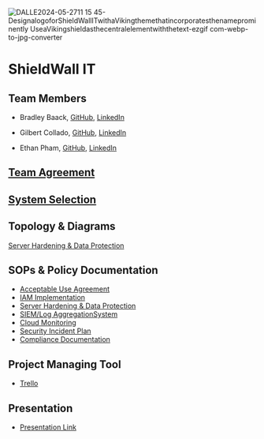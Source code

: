 ![DALLE2024-05-2711 15 45-DesignalogoforShieldWallITwithaVikingthemethatincorporatesthenameprominently UseaVikingshieldasthecentralelementwiththetext-ezgif com-webp-to-jpg-converter](https://github.com/Shield-Wall-1/Shield-Wall/assets/158526468/2af9f60b-ad85-4fa6-ad9d-52e26cfc16bf)

# ShieldWall IT

## Team Members

- Bradley Baack, [GitHub](https://github.com/bjbaack), [LinkedIn](https://www.linkedin.com/in/bradleybaack/)

- Gilbert Collado, [GitHub](https://github.com/JapanesePlatano), [LinkedIn](https://www.linkedin.com/in/gilbert-collado-545099254/)

- Ethan Pham, [GitHub](https://github.com/EthanPham03), [LinkedIn](https://www.linkedin.com/in/ethan-pham-8a9a622b3/)


## [Team Agreement](https://docs.google.com/document/d/1RPGCnGrP_vLHJc-a3qApJRwFOWvHZYm0mh__MHPm50g/edit#heading=h.8gk16jcral)

## [System Selection](https://docs.google.com/document/d/1sAv-cWNuCnyHW1lVpHmL5cFta7ruWmzpcsVyasrInmY/edit?usp=sharing)

## Topology & Diagrams
[Server Hardening & Data Protection](https://viewer.diagrams.net/?tags=%7B%7D&highlight=0000ff&edit=_blank&layers=1&nav=1&title=Untitled%20Diagram.drawio#R7Vvrc9o4EP9r8hHG8puPQKC9TttLy10zd18YYQtwayzOFq%2F760%2ByZbAegEkwyeTSZga0llf27m9X%2BxB3Vn%2Bx%2FZDC5fwLDlF8Zxrh9s66vzNN4Ngu%2FWCUHafYhlNQZmkUFjTjQBhF%2FyI%2BsaSuohBlnFaQCMYxiZYiMcBJggIi0GCa4o04bYrjUCAs4QwJj8EIowDGSJn2GIVkzqnA7RwufETRbM6X9k2vuLCA5WTOOJvDEG8qJGtwZ%2FVTjEnxbbHto5hJT5TL8MjV%2FYOlKCF1bnjs9T9N1z%2Fu0fifTm%2F9CTtfN2bL4q%2BxhvGKv3H3cUQJ%2FRivQv7gZFdKY4mjhOQSdXr0jy7YN%2B4ceqXPRm3TkQjy2BMJQB0xHiJBHnsiAcjsgbQ%2BkB%2BwQlBGAntDWt%2BoPCD9s3p4ReIoQf099gxKnKUwjKhO%2BjjGKaUlOKHS683JIqYjQL9u5hFBoyUMmFQ31HAobYoTwtEPzHLMBc%2B4UnwTSNdKOY9cEygdrFGhkGJOHMNlFk32d6UoWKVZtEbfUVYwZ1SKxCX7vtjOmNW24Saz27MUr5b54%2F9G19JeHdOv44ABYwxjwhiRFP9C5YvemRb9P2To602jOJYEsEYpiahhdeNoxvgTzJaDfBSjac6RSiVKZp%2Fz0b1lcEnolghhNkchfyXVGLh9sFXRtkLixvEB4QUi6Y5O4Vdb3DFxT9WyDe67NhW7Nwy7IM4rNu9anAi5s5ntmR%2FskX7hJnmBedqmYp4PabSGBDG7XE0SRN5t9N1GqzaaMXYR2Y0Pk0e5mZaMZZs1jK7ddSWbpfSBO3SH3vUMF9jeoNc9b7in96na5uy4QLDnjqlYs1WaV9WY7Y7blDFbijErxpv9QiSYc9nI%2BAEFLooowpAlWQGvqGMObkm9huEM7R6lx3CC4gecRSTKMRUgtmhF75%2BlCRNMCF6cBcaej9YCZXyvEYILs72JEvp6GUVxus5vromPvaOsjQ%2FXa4sO3%2Bxo3L2jAqTjN4UP%2Bx0f5%2FBBJ662t0CHiA0bAA04Oio4%2FMYiAa8GOK6l%2B8HQH5rgdem%2BbYZtlIRjgsfsAyVBulsWqzYHA99p%2BwIQQEcFgmu1NUGh47Y7TWHBvyEWbLvj3L9CLORfxhMY%2FMqDHpgG8xv4hf0uUToGQ4GD56pg8MyGoODW2DMqCs912KMyY8FhElbUPM3%2F0SnUuLqsbsI0E8Msi4KCOIzikgsd8TCYhY0%2FESE7PoYrgpkmUzLHM5xQTGCm6wrYyiIKkOJpm0XC7Jn2OKVh7DofgMsVmuFVGqAasRiB6Qyd5MhtDYVlnegIQKoOwdDkiJyWohgSGuxXeOlhwVd4YHt8JUkFZXhaRi2OFK4Wr85vq5aDFE6WyAnIgW8hG4VTjtP9i9eC7ued%2BbX%2FF%2FgZz3%2F37qfOer0yglaZoJ9ArhaLFTiLgLk6Rry6GLEux4ijwYhzLYz4opMyXcn9XIARiROQODWMEbX88XIY0T6gXRci9jtEmoGImlQPeqyAPTgEiDJk6F5PRJAosYgcsiyiMGS3a%2BtCz4JY%2FdgDOJ4oacNXgg%2Fd1mMZzw8%2BToH%2FlHVKwaTpd%2F2BUSdmFBLdoyFrNXCpGWXK5dE2sPOCZ%2FmpVEZFmu%2FoZ5d1UP1s%2FqlUPUVa%2BSTKbJF3XtY8kvsLsXIQZQEeZ3CK2gFeLJmUUVE47E1mvIJI1RwtM5TXITOpqli9Hy7hJIojsmtnWTwmcTbG02mMYdgk4j0g12h8tUhTFvaENPwKNTwt5N2LNiS1rPwsV3F%2Bl%2FFe1S4DgJg8mx3vqZuMIcaqlnXbTUYtvvAuKfM5U%2Bp18obMF5jAGXUyb2W%2F8UzJ%2FCzgveyOU54KqCjisagYU%2BKoyP5N477%2FVlQg16gdTfXppvJXk7bPrCJbkf7bEDyQdx7bUbvBtxW9mguNdtni7YS3ZkcqrTmKwMtE%2B9oC17%2BBivWH1SSm%2BeV76%2F299X6V1rvX7QKgab0PzaE78M%2FmNPXPzNi%2Bn1dYb9N69y3BkDUxu1XGzWLn3WzKlB3FlBXb%2Fb93Vp%2Fceb%2F4oBUwRHwAW9dcBSpA9vnE1QHiqKWMHsyK4pHxEWeqq3%2FOJpsybwMPbkjcNpjnZH0U7pFqoaokVbyk26QKO3L1UHd2QtMet07kkHUV2Pn25zd%2F%2Bw1u18H36dSPJ3%2F8PbmwUFwvL5ey6Atc5fnWQnmU%2BWxGb%2Br1cJsE3rZFPVuedLyhbgJvS4ChO5LI6Hr5uxYeaij340FNEoUt4IbBy5MDjvUy0IUVvtdhzbwmT%2BHul9BEFIobqW05R%2F2N1Kosz9tWq4C63MC5xnEcLaDUExgjqvcWwS1WZKVXfjx8veqeUTcxa0D4zg2rPlphP%2BncpJyGaVOx8%2FV%2BTyUCdZqmmG%2FqKvw6mqcSgTqtzK1O9AXELE2bOp7rWADp7uNp3LFT%2BVKs6%2Fft4XB4sm8jeJBrRb4VGzvnfWG2LF5rGm3Zc%2BjdMY3Z8r2O90%2FUZkk%2Bixk%2FO6GWf66XSV2zPB1t2aVl7X%2BaYKsW6fmqRXpXiJe1FnnpSdWLIHRkk5VbiWz6%2FbHg%2BNWBqk6%2FLocQDf3ndE7eUwjHq6ySiz0PRKbYjGm5rrqL3hRENZJyLW6a1q1GLVY7116CyHhG9bKBO03RxvEdyz6O36s4Arkj03IctUzqajKva5xA1GqxiY7oycyLk6o51il4VVOs49HFy2VYtqhPJTOqn2LJnORkreEcq8YB9UaAcFbB9osq2BUP7VCDNV6dgunw8DvkYvrh59zW4D8%3D)

## SOPs & Policy Documentation

- [Acceptable Use Agreement](https://drive.google.com/file/d/15U0wOAu2rf5wC0pxrHR0NNnWL_mw9vdl/view?usp=sharing)
- [IAM Implementation](https://docs.google.com/document/d/1HiD3Xc4S-9gWUoH91N0uYaX_JUG2rPbyX1tFY7VqiSg/edit?usp=sharing)
- [Server Hardening & Data Protection](https://drive.google.com/file/d/1F5PP1_z-fDGBgAvP2x_B01dCzhBB8xV6/view)
- [SIEM/Log AggregationSystem](file:///Users/ethanpham/Downloads/SIEM_Log%20Aggregation%20System.pdf)
- [Cloud Monitoring](file:///Users/ethanpham/Downloads/Cloud%20Monitoring.pdf)
- [Security Incident Plan](https://drive.google.com/file/d/1Ftcs67_H8crFLaoxknNqrU4qOdhOExab/view)
- [Compliance Documentation](https://drive.google.com/file/d/1rEOq0eMffnXsO0TlZ7oG7DFmZbgW7_Vq/view)

## Project Managing Tool
- [Trello](https://trello.com/b/QVKb3Mgv/ops401-midterm)

## Presentation
- [Presentation Link](https://docs.google.com/presentation/d/1mahVzh5gF_8UtoF4qOsm_b4SKZAxmqa9qrwNVYzp97o/edit?usp=sharing) 

